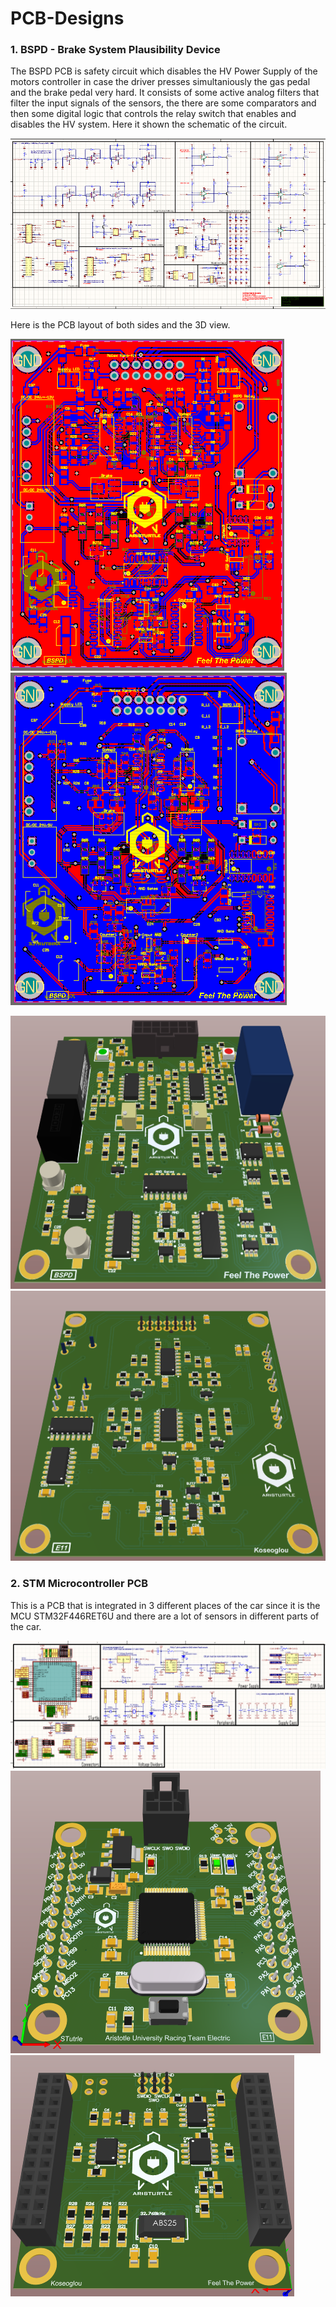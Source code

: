 # PCB-Designs

### 1. BSPD - Brake System Plausibility Device

The BSPD PCB is safety circuit which disables the HV Power Supply of the motors controller in case the driver presses simultaniously the gas pedal and the brake pedal very hard. It consists of some active analog filters that filter the input signals of the sensors, the there are some comparators and then some digital logic that controls the relay switch that enables and disables the HV system. Here it shown the schematic of the circuit.

![photo](Screenshots/Screenshot_4.png)

Here is the PCB layout of both sides and the 3D view.

![photo](Screenshots/Screenshot_25.png)
![photo](Screenshots/Screenshot_26.png)

![photo](Screenshots/Screenshot_5.png)
![photo](Screenshots/Screenshot_6.png)

### 2. STM Microcontroller PCB

This is a PCB that is integrated in 3 different places of the car since it is the MCU STM32F446RET6U and there are a lot of sensors in different parts of the car.

![photo](Screenshots/Screenshot_1.png)
![photo](Screenshots/Screenshot_2.png)
![photo](Screenshots/Screenshot_3.png)
